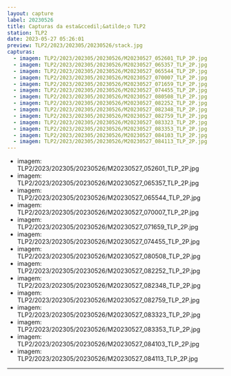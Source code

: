 ```yaml
---
layout: capture
label: 20230526
title: Capturas da esta&ccedil;&atilde;o TLP2
station: TLP2
date: 2023-05-27 05:26:01
preview: TLP2/2023/202305/20230526/stack.jpg
capturas:
  - imagem: TLP2/2023/202305/20230526/M20230527_052601_TLP_2P.jpg
  - imagem: TLP2/2023/202305/20230526/M20230527_065357_TLP_2P.jpg
  - imagem: TLP2/2023/202305/20230526/M20230527_065544_TLP_2P.jpg
  - imagem: TLP2/2023/202305/20230526/M20230527_070007_TLP_2P.jpg
  - imagem: TLP2/2023/202305/20230526/M20230527_071659_TLP_2P.jpg
  - imagem: TLP2/2023/202305/20230526/M20230527_074455_TLP_2P.jpg
  - imagem: TLP2/2023/202305/20230526/M20230527_080508_TLP_2P.jpg
  - imagem: TLP2/2023/202305/20230526/M20230527_082252_TLP_2P.jpg
  - imagem: TLP2/2023/202305/20230526/M20230527_082348_TLP_2P.jpg
  - imagem: TLP2/2023/202305/20230526/M20230527_082759_TLP_2P.jpg
  - imagem: TLP2/2023/202305/20230526/M20230527_083323_TLP_2P.jpg
  - imagem: TLP2/2023/202305/20230526/M20230527_083353_TLP_2P.jpg
  - imagem: TLP2/2023/202305/20230526/M20230527_084103_TLP_2P.jpg
  - imagem: TLP2/2023/202305/20230526/M20230527_084113_TLP_2P.jpg
---
```

  - imagem: TLP2/2023/202305/20230526/M20230527_052601_TLP_2P.jpg
  - imagem: TLP2/2023/202305/20230526/M20230527_065357_TLP_2P.jpg
  - imagem: TLP2/2023/202305/20230526/M20230527_065544_TLP_2P.jpg
  - imagem: TLP2/2023/202305/20230526/M20230527_070007_TLP_2P.jpg
  - imagem: TLP2/2023/202305/20230526/M20230527_071659_TLP_2P.jpg
  - imagem: TLP2/2023/202305/20230526/M20230527_074455_TLP_2P.jpg
  - imagem: TLP2/2023/202305/20230526/M20230527_080508_TLP_2P.jpg
  - imagem: TLP2/2023/202305/20230526/M20230527_082252_TLP_2P.jpg
  - imagem: TLP2/2023/202305/20230526/M20230527_082348_TLP_2P.jpg
  - imagem: TLP2/2023/202305/20230526/M20230527_082759_TLP_2P.jpg
  - imagem: TLP2/2023/202305/20230526/M20230527_083323_TLP_2P.jpg
  - imagem: TLP2/2023/202305/20230526/M20230527_083353_TLP_2P.jpg
  - imagem: TLP2/2023/202305/20230526/M20230527_084103_TLP_2P.jpg
  - imagem: TLP2/2023/202305/20230526/M20230527_084113_TLP_2P.jpg
---
